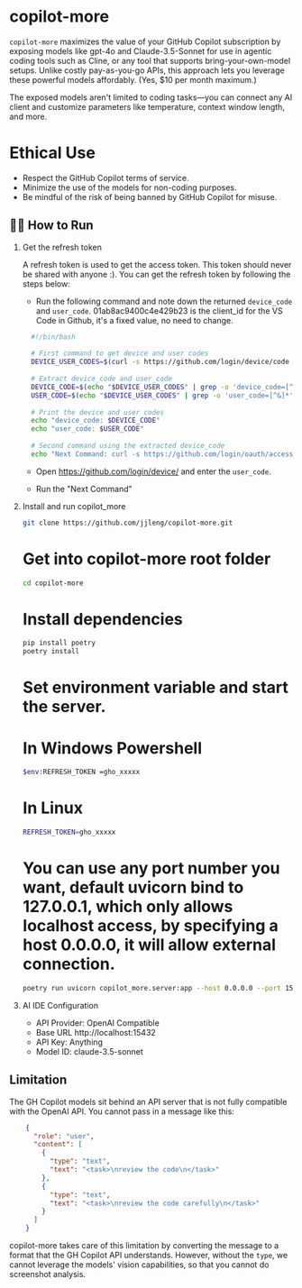 # copilot-more

`copilot-more` maximizes the value of your GitHub Copilot subscription by exposing models like gpt-4o and Claude-3.5-Sonnet for use in agentic coding tools such as Cline, or any tool that supports bring-your-own-model setups. Unlike costly pay-as-you-go APIs, this approach lets you leverage these powerful models affordably. (Yes, $10 per month maximum.)

The exposed models aren't limited to coding tasks—you can connect any AI client and customize parameters like temperature, context window length, and more.

# Ethical Use
- Respect the GitHub Copilot terms of service.
- Minimize the use of the models for non-coding purposes.
- Be mindful of the risk of being banned by GitHub Copilot for misuse.


## 🏃‍♂️ How to Run

1. Get the refresh token

   A refresh token is used to get the access token. This token should never be shared with anyone :). You can get the refresh token by following the steps below:

    - Run the following command and note down the returned `device_code` and `user_code`. 01ab8ac9400c4e429b23 is the client_id for the VS Code in Github, it's a fixed value, no need to change.

    ```bash
      #!/bin/bash
      
      # First command to get device and user codes
      DEVICE_USER_CODES=$(curl -s https://github.com/login/device/code -X POST -d 'client_id=01ab8ac9400c4e429b23&scope=user:email')
      
      # Extract device_code and user_code
      DEVICE_CODE=$(echo "$DEVICE_USER_CODES" | grep -o 'device_code=[^&]*' | cut -d'=' -f2)
      USER_CODE=$(echo "$DEVICE_USER_CODES" | grep -o 'user_code=[^&]*' | cut -d'=' -f2)
      
      # Print the device and user codes
      echo "device_code: $DEVICE_CODE"
      echo "user_code: $USER_CODE"
      
      # Second command using the extracted device_code
      echo "Next Command: curl -s https://github.com/login/oauth/access_token -X POST -d 'client_id=01ab8ac9400c4e429b23&scope=user:email&device_code=$DEVICE_CODE&grant_type=urn:ietf:params:oauth:grant-type:device_code' | grep -oP '(?<=access_token=)[^&]*' | sed    's/.*/export REFRESH_TOKEN=&/'"
    ```
    - Open https://github.com/login/device/ and enter the `user_code`.

    - Run the "Next Command"

2. Install and run copilot_more

    ```bash
    git clone https://github.com/jjleng/copilot-more.git
    ```
    
    # Get into copilot-more root folder
    ```bash
    cd copilot-more
    ```
   
    # Install dependencies
    ```bash
    pip install poetry
    poetry install
    ```
   
    # Set environment variable and start the server.
      # In Windows Powershell
      ```bash
      $env:REFRESH_TOKEN =gho_xxxxx
      ```
      # In Linux
      ```bash
      REFRESH_TOKEN=gho_xxxxx
      ```
      # You can use any port number you want, default uvicorn bind to 127.0.0.1, which only allows localhost access, by specifying a host 0.0.0.0, it will allow external connection.
      ```bash
      poetry run uvicorn copilot_more.server:app --host 0.0.0.0 --port 15432
      ```


4. AI IDE Configuration
   * API Provider: OpenAI Compatible
   * Base URL http://localhost:15432
   * API Key: Anything
   * Model ID: claude-3.5-sonnet


## Limitation

The GH Copilot models sit behind an API server that is not fully compatible with the OpenAI API. You cannot pass in a message like this:

```json
    {
      "role": "user",
      "content": [
        {
          "type": "text",
          "text": "<task>\nreview the code\n</task>"
        },
        {
          "type": "text",
          "text": "<task>\nreview the code carefully\n</task>"
        }
      ]
    }
```
copilot-more takes care of this limitation by converting the message to a format that the GH Copilot API understands. However, without the `type`, we cannot leverage the models' vision capabilities, so that you cannot do screenshot analysis.
